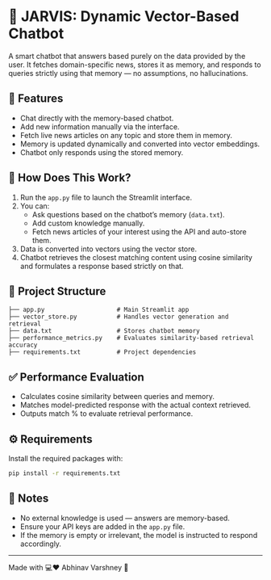 # 🧠 JARVIS: Dynamic Vector-Based Chatbot

A smart chatbot that answers based purely on the data provided by the user. It fetches domain-specific news, stores it as memory, and responds to queries strictly using that memory — no assumptions, no hallucinations.

## 🚀 Features

- Chat directly with the memory-based chatbot.
- Add new information manually via the interface.
- Fetch live news articles on any topic and store them in memory.
- Memory is updated dynamically and converted into vector embeddings.
- Chatbot only responds using the stored memory.

## 🧩 How Does This Work?

1. Run the `app.py` file to launch the Streamlit interface.
2. You can:
   - Ask questions based on the chatbot’s memory (`data.txt`).
   - Add custom knowledge manually.
   - Fetch news articles of your interest using the API and auto-store them.
3. Data is converted into vectors using the vector store.
4. Chatbot retrieves the closest matching content using cosine similarity and formulates a response based strictly on that.

## 📁 Project Structure

```
├── app.py                    # Main Streamlit app
├── vector_store.py           # Handles vector generation and retrieval
├── data.txt                  # Stores chatbot memory
├── performance_metrics.py    # Evaluates similarity-based retrieval accuracy
├── requirements.txt          # Project dependencies
```

## ✅ Performance Evaluation

- Calculates cosine similarity between queries and memory.
- Matches model-predicted response with the actual context retrieved.
- Outputs match % to evaluate retrieval performance.

## ⚙️ Requirements

Install the required packages with:  

```bash
pip install -r requirements.txt
```

## 🧠 Notes

- No external knowledge is used — answers are memory-based.
- Ensure your API keys are added in the `app.py` file.
- If the memory is empty or irrelevant, the model is instructed to respond accordingly.

---

Made with 💻♥️ Abhinav Varshney 🚀